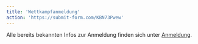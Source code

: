 ```yaml
---
title: 'Wettkampfanmeldung'
action: 'https://submit-form.com/KBN73Pwew'
---
```


Alle bereits bekannten Infos zur Anmeldung finden sich unter [Anmeldung](/turnbetrieb/anmeldung).
